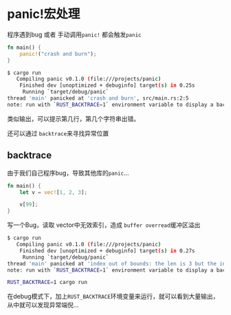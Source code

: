 # panic!宏处理

程序遇到bug 或者 手动调用`panic!` 都会触发`panic`

```rs
fn main() {
    panic!("crash and burn");
}
```

```sh
$ cargo run
   Compiling panic v0.1.0 (file:///projects/panic)
    Finished dev [unoptimized + debuginfo] target(s) in 0.25s
     Running `target/debug/panic`
thread 'main' panicked at 'crash and burn', src/main.rs:2:5
note: run with `RUST_BACKTRACE=1` environment variable to display a backtrace
```

类似输出，可以提示第几行，第几个字符串出错。

还可以通过 `backtrace`来寻找异常位置

## backtrace

由于我们自己程序bug，导致其他库的`panic`...

```rs
fn main() {
    let v = vec![1, 2, 3];

    v[99];
}
```

写一个Bug，读取 vector中无效索引，造成 `buffer overread`缓冲区溢出

```sh
$ cargo run
   Compiling panic v0.1.0 (file:///projects/panic)
    Finished dev [unoptimized + debuginfo] target(s) in 0.27s
     Running `target/debug/panic`
thread 'main' panicked at 'index out of bounds: the len is 3 but the index is 99', src/main.rs:4:5
note: run with `RUST_BACKTRACE=1` environment variable to display a backtrace

```

```sh
RUST_BACKTRACE=1 cargo run
```

在debug模式下，加上`RUST_BACKTRACE`环境变量来运行，就可以看到大量输出，从中就可以发现异常端倪...